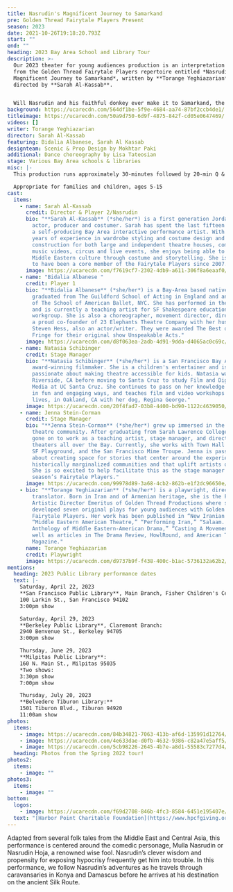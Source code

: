 ```yaml
---
title: Nasrudin's Magnificent Journey to Samarkand
pre: Golden Thread Fairytale Players Present
season: 2023
date: 2021-10-26T19:18:20.793Z
start: ""
end: ""
heading: 2023 Bay Area School and Library Tour
description: >-
  Our 2023 theater for young audiences production is an interpretation of a play
  from the Golden Thread Fairytale Players repertoire entitled *Nasrudin’s
  Magnificent Journey to Samarkand*, written by **Torange Yeghiazarian** and
  directed by **Sarah Al-Kassab**.


  Will Nasrudin and his faithful donkey ever make it to Samarkand, the center of arts and crafts on the ancient Silk Road? There is only one way to find out!
background: https://ucarecdn.com/564df1be-5f9e-4684-aa74-87bf2ccb4de1/
titleimage: https://ucarecdn.com/50a9d750-6d9f-4875-842f-cd05e0647469/
videos: []
writer: Torange Yeghiazarian
director: Sarah Al-Kassab
featuring: Bidalia Albanese, Sarah Al Kassab
designteam: Scenic & Prop Design by Mokhtar Paki
additional: Dance choreography by Lisa Tateosian
stage: Various Bay Area schools & libraries
misc: |-
  This production runs approximately 30-minutes followed by 20-min Q & A session

  Appropriate for families and children, ages 5-15
cast:
  items:
    - name: Sarah Al-Kassab
      credit: Director & Player 2/Nasrudin
      bio: "**Sarah Al-Kassab** (*she/her*) is a first generation Jordanian-American
        actor, producer and costumer. Sarah has spent the last fifteen years as
        a self-producing Bay Area interactive performance artist. With over 20
        years of experience in wardrobe styling and costume design and
        construction for both large and independent theatre houses, commercials,
        music videos, circus and live events, she enjoys being able to share
        Middle Eastern culture through costume and storytelling. She is thrilled
        to have been a core member of the Fairytale Players since 2007."
      image: https://ucarecdn.com/f7619cf7-2302-4db9-a611-306f8a6eaaf0/
    - name: "Bidalia Albanese "
      credit: Player 1
      bio: "**Bidalia Albanese** (*she/her*) is a Bay-Area based native New Yorker who
        graduated from The Guildford School of Acting in England and an alumnus
        of The School of American Ballet, NYC. She has performed in the UK, NYC,
        and is currently a teaching artist for SF Shakespeare education
        workgroup. She is also a choreographer, movement director, director, and
        a proud co-founder of 23 Elephants Theatre Company with her husband
        Steven Hess, also an actor/writer. They were awarded The Best of SF
        Fringe for their original show Unspeakable Acts."
      image: https://ucarecdn.com/d8f063ea-2adb-4d91-9dda-d4065ac0c69c/
    - name: Natasia Schibinger
      credit: Stage Manager
      bio: "**Natasia Schibinger** (*she/her*) is a San Francisco Bay Area artist and
        award-winning filmmaker. She is a children's entertainer and is
        passionate about making theatre accessible for kids. Natasia was born in
        Riverside, CA before moving to Santa Cruz to study Film and Digital
        Media at UC Santa Cruz. She continues to pass on her knowledge to youth
        in fun and engaging ways, and teaches film and video workshops where she
        lives, in Oakland, CA with her dog, Regina George."
      image: https://ucarecdn.com/20f4fad7-03b8-4400-bd90-1122c4639050/
    - name: Jenna Stein-Corman
      credit: Stage Manager
      bio: "**Jenna Stein-Corman** (*she/her*) grew up immersed in the SF Bay Area
        theatre community. After graduating from Sarah Lawrence College, she has
        gone on to work as a teaching artist, stage manager, and director in
        theaters all over the Bay. Currently, she works with Town Hall Theatre,
        SF Playground, and the San Francisco Mime Troupe. Jenna is passionate
        about creating space for stories that center around the experiences of
        historically marginalized communities and that uplift artists of color.
        She is so excited to help facilitate this as the stage manager for this
        season’s Fairytale Players."
      image: https://ucarecdn.com/99978d89-3a68-4cb2-862b-e1f2dc96650e/
    - bio: "**Torange Yeghiazarian** (*she/her*) is a playwright, director, and
        translator. Born in Iran and of Armenian heritage, she is the Founding
        Artistic Director Emeritus of Golden Thread Productions where she
        developed seven original plays for young audiences with Golden Thread
        Fairytale Players. Her work has been published in “New Iranian Plays,”
        “Middle Eastern American Theatre,” “Performing Iran,” “Salaam. Peace: An
        Anthology of Middle Eastern-American Drama,” “Casting A Movement,” as
        well as articles in The Drama Review, HowlRound, and American Theatre
        Magazine."
      name: Torange Yeghiazarian
      credit: Playwright
      image: https://ucarecdn.com/d9737b9f-f438-400c-b1ac-5736132a62b2/
mentions:
  heading: 2023 Public Library performance dates
  text: |-
    Saturday, April 22, 2023
    **San Francisco Public Library**, Main Branch, Fisher Children's Center:
    100 Larkin St., San Francisco 94102
    3:00pm show

    Saturday, April 29, 2023
    **Berkeley Public Library**, Claremont Branch:
    2940 Benvenue St., Berkeley 94705
    3:00pm show

    Thursday, June 29, 2023
    **Milpitas Public Library**:
    160 N. Main St., Milpitas 95035
    *Two shows:
    3:30pm show
    7:00pm show 

    Thursday, July 20, 2023
    **Belvedere Tiburon Library:**
    1501 Tiburon Blvd., Tiburon 94920
    11:00am show
photos:
  items:
    - image: https://ucarecdn.com/84b34821-7063-413b-af6d-135991d12764/
    - image: https://ucarecdn.com/4e633dae-d0fb-4632-9386-c82a47e5aff5/
    - image: https://ucarecdn.com/5cb98226-2645-4b7e-a8d1-55583c7277d4/
  heading: Photos from the Spring 2022 tour!
photos2:
  items:
    - image: ""
photos3:
  items:
    - image: ""
bottom:
  logos:
    - image: https://ucarecdn.com/f69d2708-846b-4fc3-8584-6451e195407e/
  text: "[Harbor Point Charitable Foundation](https://www.hpcfgiving.org/)"
---
```

Adapted from several folk tales from the Middle East and Central Asia, this performance is centered around the comedic personage, Mulla Nasrudin or Nasrudin Hoja, a renowned wise fool. Nasrudin’s clever wisdom and propensity for exposing hypocrisy frequently get him into trouble. In this performance, we follow Nasrudin’s adventures as he travels through caravansaries in Konya and Damascus before he arrives at his destination on the ancient Silk Route.